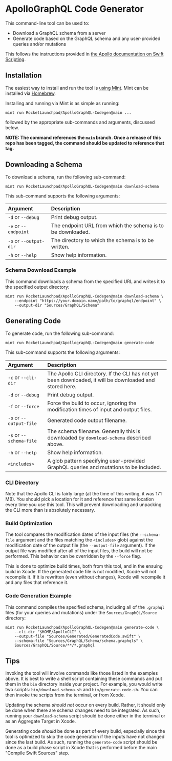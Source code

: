 # ApolloGraphQL Code Generator

This command-line tool can be used to:
- Download a GraphQL schema from a server
- Generate code based on the GraphQL schema and any user-provided queries and/or mutations

This follows the instructions provided in [the Apollo documentation on Swift Scripting](https://www.apollographql.com/docs/ios/swift-scripting/).

## Installation

The easiest way to install and run the tool is [using Mint](https://github.com/yonaskolb/Mint). Mint can be installed via [Homebrew](https://brew.sh). 

Installing and running via Mint is as simple as running:

```
mint run RocketLaunchpad/ApolloGraphQL-Codegen@main ...
```

followed by the appropriate sub-commands and arguments, discussed below.

**NOTE: The command references the `main` branch. Once a release of this repo has been tagged, the command should be updated to reference that tag.**

## Downloading a Schema

To download a schema, run the following sub-command:

```
mint run RocketLaunchpad/ApolloGraphQL-Codegen@main download-schema
```

This sub-command supports the following arguments:

| Argument               | Description                                                                                              |
|:-----------------------|:---------------------------------------------------------------------------------------------------------|
| `-d` or `--debug`      | Print debug output.                                                                                      |
| `-e` or `--endpoint`   | The endpoint URL from which the schema is to be downloaded.                                              |
| `-o` or `--output-dir` | The directory to which the schema is to be written.                                                      |
| `-h` or `--help`       | Show help information.                                                                                   |

### Schema Download Example

This command downloads a schema from the specified URL and writes it to the specified output directory:

```
mint run RocketLaunchpad/ApolloGraphQL-Codegen@main download-schema \
    --endpoint "https://your.domain.name/path/to/graphql/endpoint" \
    --output-dir "Sources/GraphQL/Schema"
```

## Generating Code

To generate code, run the following sub-command:

```
mint run RocketLaunchpad/ApollographQL-Codegen@main generate-code
```

This sub-command supports the following arguments:

| Argument                | Description                                                                                              |
|:------------------------|:---------------------------------------------------------------------------------------------------------|
| `-c` or `--cli-dir`     | The Apollo CLI directory. If the CLI has not yet been downloaded, it will be downloaded and stored here. |
| `-d` or `--debug`       | Print debug output.                                                                                      |
| `-f` or `--force`       | Force the build to occur, ignoring the modification times of input and output files.                     |
| `-o` or `--output-file` | Generated code output filename.                                                                          |
| `-s` or `--schema-file` | The schema filename. Generally this is downloaded by `download-schema` described above.                  |
| `-h` or `--help`        | Show help information.                                                                                   |
| `<includes>`            | A glob pattern specifying user-provided GraphQL queries and mutations to be included.                    |

### CLI Directory

Note that the Apollo CLI is fairly large (at the time of this writing, it was 171 MB). You should pick a location for it and reference that same location every time you use this tool. This will prevent downloading and unpacking the CLI more than is absolutely necessary.

### Build Optimization

The tool compares the modification dates of the input files (the `--schema-file` argument and the files matching the `<includes>` glob) against the modification date of the output file (the `--output-file` argument). If the output file was modified after all of the input files, the build will not be performed. This behavior can be overridden by the `--force` flag.

This is done to optimize build times, both from this tool, and in the ensuing build in Xcode. If the generated code file is not modified, Xcode will not recompile it. If it is rewritten (even without changes), Xcode will recompile it and any files that reference it.

### Code Generation Example

This command compiles the specified schema, including all of the `.graphql` files (for your queries and mutations) under the `Sources/GraphQL/Source` directory:

```
mint run RocketLaunchpad/ApolloGraphQL-Codegen@main generate-code \
    --cli-dir "$HOME/ApolloCLI" \
    --output-file "Sources/Generated/GeneratedCode.swift" \
    --schema-file "Sources/GraphQL/Schema/schema.graphqls" \
    Sources/GraphQL/Source/**/*.graphql
```

## Tips

Invoking the tool will involve commands like those listed in the examples above. It is best to write a shell script containing these commands and put them in the `bin` directory inside your project. For example, you would write two scripts: `bin/download-schema.sh` and `bin/generate-code.sh`. You can then invoke the scripts from the terminal, or from Xcode.

Updating the schema *should not* occur on every build. Rather, it should only be done when there are schema changes need to be integrated. As such, running your `download-schema` script should be done either in the terminal or as an Aggregate Target in Xcode.

Generating code *should* be done as part of every build, especially since the tool is optimized to skip the code generation if the inputs have not changed since the last build. As such, running the `generate-code` script should be done as a build phase script in Xcode that is performed before the main "Compile Swift Sources" step.

